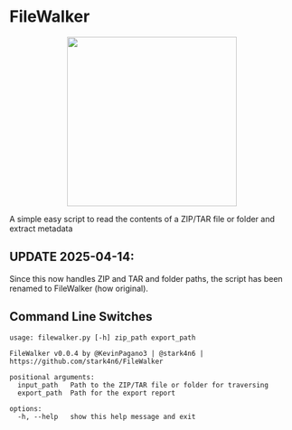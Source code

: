 # FileWalker

<p align="center">
<img src="https://github.com/stark4n6/FileWalker/blob/main/filewalker_logo.png" width="300" height="300">
</p>
A simple easy script to read the contents of a ZIP/TAR file or folder and extract metadata

## UPDATE 2025-04-14: 
Since this now handles ZIP and TAR and folder paths, the script has been renamed to FileWalker (how original).

## Command Line Switches
```
usage: filewalker.py [-h] zip_path export_path

FileWalker v0.0.4 by @KevinPagano3 | @stark4n6 | https://github.com/stark4n6/FileWalker

positional arguments:
  input_path   Path to the ZIP/TAR file or folder for traversing
  export_path  Path for the export report

options:
  -h, --help   show this help message and exit
```
